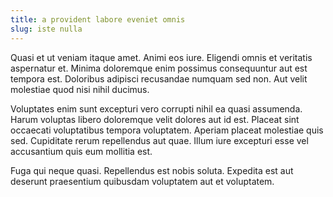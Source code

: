 ```yaml
---
title: a provident labore eveniet omnis
slug: iste nulla
---
```


Quasi et ut veniam itaque amet. Animi eos iure. Eligendi omnis et veritatis aspernatur et. Minima doloremque enim possimus consequuntur aut est tempora est. Doloribus adipisci recusandae numquam sed non. Aut velit molestiae quod nisi nihil ducimus.

Voluptates enim sunt excepturi vero corrupti nihil ea quasi assumenda. Harum voluptas libero doloremque velit dolores aut id est. Placeat sint occaecati voluptatibus tempora voluptatem. Aperiam placeat molestiae quis sed. Cupiditate rerum repellendus aut quae. Illum iure excepturi esse vel accusantium quis eum mollitia est.

Fuga qui neque quasi. Repellendus est nobis soluta. Expedita est aut deserunt praesentium quibusdam voluptatem aut et voluptatem.
